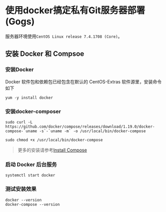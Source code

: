 # 使用docker搞定私有Git服务器部署(Gogs)

服务器环境使用`CentOS Linux release 7.4.1708 (Core)`。

## 安装 Docker 和 Compsoe

### 安装Docker

Docker 软件包和依赖包已经包含在默认的 CentOS-Extras 软件源里，安装命令如下

```
yum -y install docker
```

### 安装docker-composer

```
sudo curl -L https://github.com/docker/compose/releases/download/1.19.0/docker-compose-`uname -s`-`uname -m` -o /usr/local/bin/docker-compose

sudo chmod +x /usr/local/bin/docker-compose
```

> 更多的安装请参考[Install Compose](https://docs.docker.com/compose/install/#install-compose)

### 启动 Docker 后台服务

```
systemctl start docker
```

### 测试安装效果

```
docker --version
docker-compose --version
```

